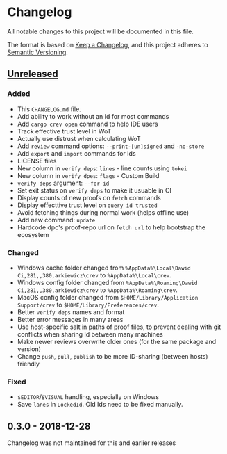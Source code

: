 # Changelog
All notable changes to this project will be documented in this file.

The format is based on [Keep a Changelog](https://keepachangelog.com/en/1.0.0/),
and this project adheres to [Semantic Versioning](https://semver.org/spec/v2.0.0.html).

## [Unreleased](https://github.com/dpc/crev/compare/cargo-crev-v0.3.0...HEAD)
### Added
- This `CHANGELOG.md` file.
- Add ability to work without an Id for most commands
- Add `cargo crev open` command to help IDE users
- Track effective trust level in WoT
- Actually use distrust when calculating WoT
- Add `review` command options: `--print-[un]signed` and `-no-store`
- Add `export` and `import` commands for Ids
- LICENSE files
- New column in `verify deps`: `lines` - line counts using `tokei`
- New column in `verify dpes`: `flags` - Custom Build
- `verify deps` argument: `--for-id`
- Set exit status on `verify deps` to make it usuable in CI
- Display counts of new proofs on `fetch` commands
- Display effecttive trust level on `query id trusted`
- Avoid fetching things during normal work (helps offline use)
- Add new command: `update`
- Hardcode dpc's proof-repo url on `fetch url` to help bootstrap the ecosystem

### Changed
- Windows cache folder changed from `%AppData%\Local\Dawid Ci,281,,380,arkiewicz\crev` to `%AppData%\Local\crev`.
- Windows config folder changed from `%AppData%\Roaming\Dawid Ci,281,,380,arkiewicz\crev` to `%AppData%\Roaming\crev`.
- MacOS config folder changed from `$HOME/Library/Application Support/crev` to `$HOME/Library/Preferences/crev`.
- Better `verify deps` names and format
- Better error messages in many areas
- Use host-specific salt in paths of proof files, to prevent dealing with git conflicts when sharing Id between many machines
- Make newer reviews overwrite older ones (for the same package and version)
- Change `push`, `pull`, `publish` to be more ID-sharing (between hosts) friendly

### Fixed
- `$EDITOR`/`$VISUAL` handling, especially on Windows
- Save `lanes` in `LockedId`. Old Ids need to be fixed manually.

## 0.3.0 - 2018-12-28

Changelog was not maintained for this and earlier releases
